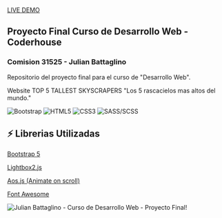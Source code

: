 [LIVE DEMO](https://julianbattaglino.github.io/Rascacielos-Coderhouse-WebProject-Bootstrap)

## Proyecto Final Curso de Desarrollo Web - Coderhouse 
### Comision 31525 - Julian Battaglino

 Repositorio del proyecto final para el curso de "Desarrollo Web".

 Website TOP 5 TALLEST SKYSCRAPERS "Los 5 rascacielos mas altos del mundo." 


 ![Bootstrap](https://img.shields.io/badge/bootstrap-%23563D7C.svg?style=for-the-badge&logo=bootstrap&logoColor=white)
 ![HTML5](https://img.shields.io/badge/html5-%23E34F26.svg?style=for-the-badge&logo=html5&logoColor=white)
 ![CSS3](https://img.shields.io/badge/css3-%231572B6.svg?style=for-the-badge&logo=css3&logoColor=white)
 ![SASS/SCSS](https://img.shields.io/badge/Sass-CC6699?style=for-the-badge&logo=sass&logoColor=white)

## ⚡ Librerias Utilizadas

[Bootstrap 5](https://getbootstrap.com/)

[Lightbox2.js](https://lokeshdhakar.com/projects/lightbox2/)

[Aos.js (Animate on scroll)](https://michalsnik.github.io/aos/)

[Font Awesome](https://fontawesome.com/)

![Julian Battaglino - Curso de Desarrollo Web - Proyecto Final!](/assets/img/screenshot.png "Proyecto Final")




